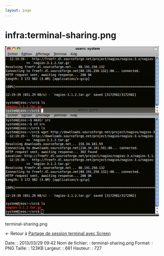 ```yaml
---
layout: page
---
```


infra:terminal-sharing.png
==========================

[![terminal-sharing.png](../../assets/media/infra/terminal-sharing.png@cache=&w=636&h=700 "terminal-sharing.png")](../../assets/media/infra/terminal-sharing.png@cache= "Afficher le fichier original")

terminal-sharing.png

← Retour à [Partage de session terminal avec
Screen](../../infra/screen.html "infra:screen")

Date:
:   2013/03/29 09:42
Nom de fichier:
:   terminal-sharing.png
Format:
:   PNG
Taille:
:   123KB
Largeur:
:   661
Hauteur:
:   727


